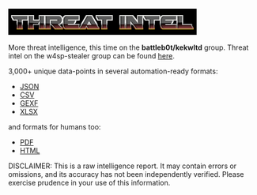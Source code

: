 ![threat_intel](threat_intel.png)

More threat intelligence, this time on the **battleb0t/kekwltd** group. Threat intel on the w4sp-stealer group can be found [here](https://github.com/reconSuave/w4sp-threat-intel).

3,000+ unique data-points in several automation-ready formats:


- [JSON](https://raw.githubusercontent.com/reconSuave/battleb0t-threat-intel/main/reports/Battleb0t-report.json)
- [CSV](https://raw.githubusercontent.com/reconSuave/battleb0t-threat-intel/main/reports/Battleb0t-report.csv)
- [GEXF](https://raw.githubusercontent.com/reconSuave/battleb0t-threat-intel/main/reports/Battleb0t-report.gexf)
- [XLSX](https://raw.githubusercontent.com/reconSuave/battleb0t-threat-intel/main/reports/Battleb0t-report.xlsx)

and formats for humans too:

- [PDF](https://raw.githubusercontent.com/reconSuave/battleb0t-threat-intel/main/reports/Battleb0t-report.pdf)
- [HTML](https://raw.githubusercontent.com/reconSuave/battleb0t-threat-intel/main/reports/Battleb0t-report.html)


DISCLAIMER: This is a raw intelligence report. It may contain errors or omissions, and its accuracy has not been independently verified. Please exercise prudence in your use of this information.
